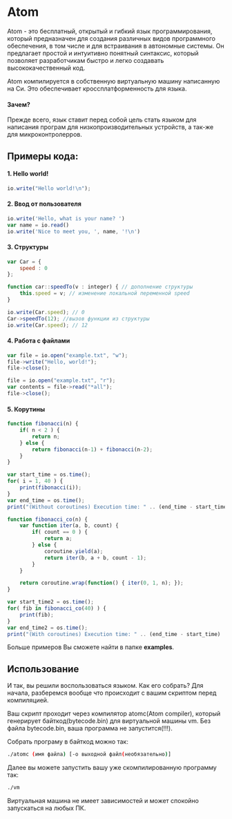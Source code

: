 # Atom

Atom - это бесплатный, открытый и гибкий язык программирования, который предназначен для создания различных видов программного обеспечения, в том числе и для встраивания в автономные системы. Он предлагает простой и интуитивно понятный синтаксис, который позволяет разработчикам быстро и легко создавать высококачественный код.

Atom компилируется в собственную виртуальную машину написанную на Си. Это обеспечивает кроссплатформенность для языка. 

#### Зачем?
Прежде всего, язык ставит перед собой цель стать языком для написания програм для низкопроизводительных устройств, а так-же для микроконтролерров. 

## Примеры кода:
#### 1. Hello world!
```js
io.write("Hello world!\n");
```
#### 2. Ввод от пользователя
```js
io.write('Hello, what is your name? ')
var name = io.read()
io.write('Nice to meet you, ', name, '!\n')
```
#### 3. Структуры
```js
var Car = {
	speed : 0
};

function car::speedTo(v : integer) { // дополнение структуры
	this.speed = v; // изменение локальной переменной speed
}

io.write(Car.speed); // 0
Car->speedTo(12); //вызов функции из структуры
io.write(Car.speed); // 12
```
#### 4. Работа с файлами
```js
var file = io.open("example.txt", "w");
file->write("Hello, world!");
file->close();

file = io.open("example.txt", "r");
var contents = file->read("*all");
file->close();
```

#### 5. Корутины
```js
function fibonacci(n) {
    if( n < 2 ) {
        return n;
    } else {
        return fibonacci(n-1) + fibonacci(n-2);
    }
}

var start_time = os.time();
for( i = 1, 40 ) {
    print(fibonacci(i));
}
var end_time = os.time();
print("(Without coroutines) Execution time: " .. (end_time - start_time) .. " seconds");

function fibonacci_co(n) {
    var function iter(a, b, count) {
        if( count == 0 ) {
            return a;
        } else {
            coroutine.yield(a);
            return iter(b, a + b, count - 1);
        }
    }

    return coroutine.wrap(function() { iter(0, 1, n); });
}

var start_time2 = os.time();
for( fib in fibonacci_co(40) ) {
    print(fib);
}
var end_time2 = os.time();
print("(With coroutines) Execution time: " .. (end_time - start_time) .. " seconds");

```

Больше примеров Вы сможете найти в папке **examples**.

## Использование

И так, вы решили воспользоваться языком. Как его собрать?
Для начала, разберемся вообще что происходит с вашим скриптом перед компиляцией.

Ваш скрипт проходит через компилятор atomc(Atom compiler), который генерирует байткод(bytecode.bin) для виртуальной машины vm. Без файла bytecode.bin, ваша программа не запустится(!!!).

Собрать програму в байткод можно так:
```bash
./atomc (имя файла) [-о выходной файл(необязательно)]
```

Далее вы можете запустить вашу уже скомпилированную программу так:
```bash
./vm
```

Виртуальная машина не имеет зависимостей и может спокойно запускаться на любых ПК.
